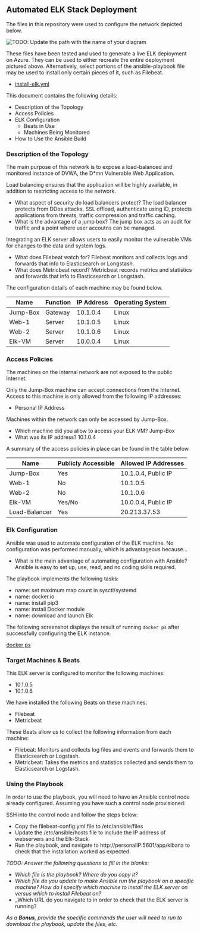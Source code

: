 ## Automated ELK Stack Deployment

The files in this repository were used to configure the network depicted below.

![TODO: Update the path with the name of your diagram](Images/diagram_filename.png)

These files have been tested and used to generate a live ELK deployment on Azure. They can be used to either recreate the entire deployment pictured above. Alternatively, select portions of the ansible-playbook file may be used to install only certain pieces of it, such as Filebeat.

  - [install-elk.yml](Ansible/Install-elk.yml)

This document contains the following details:
- Description of the Topology
- Access Policies
- ELK Configuration
  - Beats in Use
  - Machines Being Monitored
- How to Use the Ansible Build


### Description of the Topology

The main purpose of this network is to expose a load-balanced and monitored instance of DVWA, the D*mn Vulnerable Web Application.

Load balancing ensures that the application will be highly available, in addition to restricting access to the network.
- What aspect of security do load balancers protect? 
    The load balancer protects from DDos attacks, SSL offload, authenticate using ID, protects applications from threats, traffic compression and traffic caching.
- What is the advantage of a jump box?
    The jump box acts as an audit for traffic and a point where user accoutns can be managed.

Integrating an ELK server allows users to easily monitor the vulnerable VMs for changes to the data and system logs.
- What does Filebeat watch for?
    Filebeat monitors and collects logs and forwards that info to Elasticsearch or Longstash.
- What does Metricbeat record?
    Metricbeat records metrics and statistics and forwards that info to Elasticsearch or Longstash.

The configuration details of each machine may be found below.

| Name     | Function | IP Address | Operating System |
|----------|----------|------------|------------------|
| Jump-Box | Gateway  | 10.1.0.4   | Linux            |
| Web-1    | Server   | 10.1.0.5   | Linux            |
| Web-2    | Server   | 10.1.0.6   | Linux            |
| Elk-VM   | Server   | 10.0.0.4   | Linux            |

### Access Policies

The machines on the internal network are not exposed to the public Internet. 

Only the Jump-Box machine can accept connections from the Internet. Access to this machine is only allowed from the following IP addresses:

- Personal IP Address

Machines within the network can only be accessed by Jump-Box.
- Which machine did you allow to access your ELK VM? 
    Jump-Box
- What was its IP address?
    10.1.0.4

A summary of the access policies in place can be found in the table below.

| Name          | Publicly Accessible | Allowed IP Addresses |
|---------------|---------------------|----------------------|
| Jump-Box      | Yes                 | 10.1.0.4, Public IP  |
| Web-1         | No                  | 10.1.0.5             |
| Web-2         | No                  | 10.1.0.6             |
| Elk-VM        | Yes/No              | 10.0.0.4, Public IP  |
| Load-Balancer | Yes                 | 20.213.37.53         |

### Elk Configuration

Ansible was used to automate configuration of the ELK machine. No configuration was performed manually, which is advantageous because...
- What is the main advantage of automating configuration with Ansible?
    Ansible is easy to set up, use, read, and no coding skills required.

The playbook implements the following tasks:
- name: set maximum map count in sysctl/systemd
- name: docker.io
- name: install pip3
- name: install Docker module
- name: download and launch Elk

The following screenshot displays the result of running `docker ps` after successfully configuring the ELK instance.

[docker ps](Images/docker%20ps.png)

### Target Machines & Beats
This ELK server is configured to monitor the following machines:
- 10.1.0.5
- 10.1.0.6

We have installed the following Beats on these machines:
- Filebeat
- Metricbeat

These Beats allow us to collect the following information from each machine:
- Filebeat: Monitors and collects log files and events and forwards them to Elasticsearch or Logstash.
- Metricbeat: Takes the metrics and statistics collected and sends them to Elasticsearch or Logstash.

### Using the Playbook
In order to use the playbook, you will need to have an Ansible control node already configured. Assuming you have such a control node provisioned: 

SSH into the control node and follow the steps below:
- Copy the filebeat-config.yml file to /etc/ansible/files
- Update the /etc/ansible/hosts file to include the IP address of webservers and the Elk-Stack
- Run the playbook, and navigate to http://personalIP:5601/app/kibana to check that the installation worked as expected.

_TODO: Answer the following questions to fill in the blanks:_
- _Which file is the playbook? Where do you copy it?_
- _Which file do you update to make Ansible run the playbook on a specific machine? How do I specify which machine to install the ELK server on versus which to install Filebeat on?_
- _Which URL do you navigate to in order to check that the ELK server is running?

_As a **Bonus**, provide the specific commands the user will need to run to download the playbook, update the files, etc._
